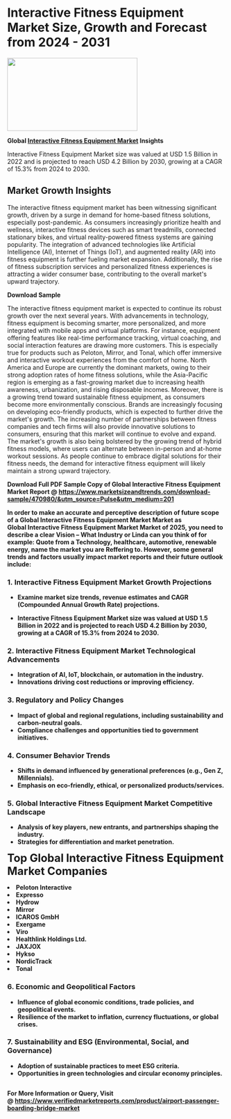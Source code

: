 <H1>Interactive Fitness Equipment Market Size, Growth and Forecast from 2024 - 2031</H1><img class="aligncenter size-medium wp-image-584254" src="https://thirdeyenews.in/wp-content/uploads/2024/09/Global-Market-Research-300x168.jpeg" alt="" width="300" height="168" /><p><strong>Global&nbsp;<a href="https://www.marketsizeandtrends.com/download-sample/470980/&amp;utm_source=Pulse&amp;utm_medium=201">Interactive Fitness Equipment Market</a> Insights</strong></p><p>Interactive Fitness Equipment Market size was valued at USD 1.5 Billion in 2022 and is projected to reach USD 4.2 Billion by 2030, growing at a CAGR of 15.3% from 2024 to 2030.</p><p><h2>Market Growth Insights</h2> <p>The interactive fitness equipment market has been witnessing significant growth, driven by a surge in demand for home-based fitness solutions, especially post-pandemic. As consumers increasingly prioritize health and wellness, interactive fitness devices such as smart treadmills, connected stationary bikes, and virtual reality-powered fitness systems are gaining popularity. The integration of advanced technologies like Artificial Intelligence (AI), Internet of Things (IoT), and augmented reality (AR) into fitness equipment is further fueling market expansion. Additionally, the rise of fitness subscription services and personalized fitness experiences is attracting a wider consumer base, contributing to the overall market's upward trajectory.</p> <p><strong>Download Sample</strong></p> <p>The interactive fitness equipment market is expected to continue its robust growth over the next several years. With advancements in technology, fitness equipment is becoming smarter, more personalized, and more integrated with mobile apps and virtual platforms. For instance, equipment offering features like real-time performance tracking, virtual coaching, and social interaction features are drawing more customers. This is especially true for products such as Peloton, Mirror, and Tonal, which offer immersive and interactive workout experiences from the comfort of home. North America and Europe are currently the dominant markets, owing to their strong adoption rates of home fitness solutions, while the Asia-Pacific region is emerging as a fast-growing market due to increasing health awareness, urbanization, and rising disposable incomes. Moreover, there is a growing trend toward sustainable fitness equipment, as consumers become more environmentally conscious. Brands are increasingly focusing on developing eco-friendly products, which is expected to further drive the market's growth. The increasing number of partnerships between fitness companies and tech firms will also provide innovative solutions to consumers, ensuring that this market will continue to evolve and expand. The market's growth is also being bolstered by the growing trend of hybrid fitness models, where users can alternate between in-person and at-home workout sessions. As people continue to embrace digital solutions for their fitness needs, the demand for interactive fitness equipment will likely maintain a strong upward trajectory. <p><strong></p><p><span class=""><strong>Download Full PDF Sample Copy of Global Interactive Fitness Equipment Market Report</strong> @ <a href="https://www.marketsizeandtrends.com/download-sample/470980/&amp;utm_source=Pulse&amp;utm_medium=201" target="_blank">https://www.marketsizeandtrends.com/download-sample/470980/&amp;utm_source=Pulse&amp;utm_medium=201</a></span></p><p>In order to make an accurate and perceptive description of future scope of a Global&nbsp;Interactive Fitness Equipment Market Market as Global&nbsp;Interactive Fitness Equipment Market Market of 2025, you need to describe a clear Vision &ndash; What Industry or Linda can you think of for example: Quote from a Technology, healthcare, automotive, renewable energy, name the market you are Reffering to. However, some general trends and factors usually impact market reports and their future outlook include:</p><h3>1.&nbsp;<strong>Interactive Fitness Equipment Market Growth Projections</strong></h3><ul><li>Examine market size trends, revenue estimates and CAGR (Compounded Annual Growth Rate) projections.</li><li><p>Interactive Fitness Equipment Market size was valued at USD 1.5 Billion in 2022 and is projected to reach USD 4.2 Billion by 2030, growing at a CAGR of 15.3% from 2024 to 2030.</p></li></ul><h3>2.&nbsp;<strong>Interactive Fitness Equipment Market Technological Advancements</strong></h3><ul><li>Integration of AI, IoT, blockchain, or automation in the industry.</li><li>Innovations driving cost reductions or improving efficiency.</li></ul><h3>3.&nbsp;<strong>Regulatory and Policy Changes</strong></h3><ul><li>Impact of global and regional regulations, including sustainability and carbon-neutral goals.</li><li>Compliance challenges and opportunities tied to government initiatives.</li></ul><h3>4.&nbsp;<strong>Consumer Behavior Trends</strong></h3><ul><li>Shifts in demand influenced by generational preferences (e.g., Gen Z, Millennials).</li><li>Emphasis on eco-friendly, ethical, or personalized products/services.</li></ul><h3>5.&nbsp;<strong>Global Interactive Fitness Equipment Market Competitive Landscape</strong></h3><ul><li>Analysis of key players, new entrants, and partnerships shaping the industry.</li><li>Strategies for differentiation and market penetration.</li></ul><p data-pm-slice="1 1 []"><span style="color: inherit; font-family: inherit; font-size: 25px;">Top Global Interactive Fitness Equipment Market Companies</span></p><div class="" data-test-id=""><p><li>Peloton Interactive</li><li> Expresso</li><li> Hydrow</li><li> Mirror</li><li> ICAROS GmbH</li><li> Exergame</li><li> Viro</li><li> Healthlink Holdings Ltd.</li><li> JAXJOX</li><li> Hykso</li><li> NordicTrack</li><li> Tonal</li></p></div><h3>6.&nbsp;<strong>Economic and Geopolitical Factors</strong></h3><ul><li>Influence of global economic conditions, trade policies, and geopolitical events.</li><li>Resilience of the market to inflation, currency fluctuations, or global crises.</li></ul><h3>7.&nbsp;<strong>Sustainability and ESG (Environmental, Social, and Governance)</strong></h3><ul><li>Adoption of sustainable practices to meet ESG criteria.</li><li>Opportunities in green technologies and circular economy principles.</li></ul><h2><strong style="font-size: 14px;">For More Information or Query, Visit @&nbsp;</strong><a style="background-color: #ffffff; font-size: 14px;" href="https://www.marketsizeandtrends.com/report/interactive-fitness-equipment-market/" target="_blank">https://www.verifiedmarketreports.com/product/airport-passenger-boarding-bridge-market</a></h2>
